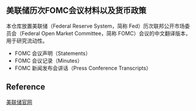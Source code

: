 ## 美联储历次FOMC会议材料以及货币政策

本仓库放置美联储（Federal Reserve System，简称 Fed）历次联邦公开市场委员会（Federal Open Market Committee，简称 FOMC）会议的中文翻译版本，用于研究流动性。

- FOMC 会议声明（Statements）
- FOMC 会议记录（Minutes）
- FOMC 新闻发布会讲话（Press Conference Transcripts）

## Reference

[美联储官网](https://www.federalreserve.gov/)

